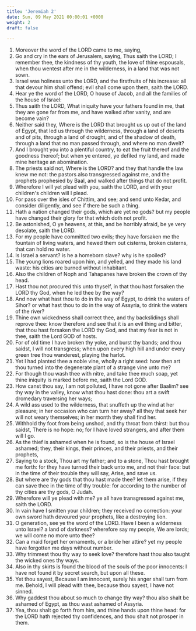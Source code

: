 ```yaml
---
title: 'Jeremiah 2'
date: Sun, 09 May 2021 00:00:01 +0000
weight: 2
draft: false
  
---
```


1. Moreover the word of the LORD came to me, saying,
2. Go and cry in the ears of Jerusalem, saying, Thus saith the LORD; I remember thee, the kindness of thy youth, the love of thine espousals, when thou wentest after me in the wilderness, in a land that was not sown.
3. Israel was holiness unto the LORD, and the firstfruits of his increase: all that devour him shall offend; evil shall come upon them, saith the LORD.
4. Hear ye the word of the LORD, O house of Jacob, and all the families of the house of Israel:
5. Thus saith the LORD, What iniquity have your fathers found in me, that they are gone far from me, and have walked after vanity, and are become vain?
6. Neither said they, Where is the LORD that brought us up out of the land of Egypt, that led us through the wilderness, through a land of deserts and of pits, through a land of drought, and of the shadow of death, through a land that no man passed through, and where no man dwelt?
7. And I brought you into a plentiful country, to eat the fruit thereof and the goodness thereof; but when ye entered, ye defiled my land, and made mine heritage an abomination.
8. The priests said not, Where is the LORD? and they that handle the law knew me not: the pastors also transgressed against me, and the prophets prophesied by Baal, and walked after things that do not profit.
9. Wherefore I will yet plead with you, saith the LORD, and with your children's children will I plead.
10. For pass over the isles of Chittim, and see; and send unto Kedar, and consider diligently, and see if there be such a thing.
11. Hath a nation changed their gods, which are yet no gods? but my people have changed their glory for that which doth not profit.
12. Be astonished, O ye heavens, at this, and be horribly afraid, be ye very desolate, saith the LORD.
13. For my people have committed two evils; they have forsaken me the fountain of living waters, and hewed them out cisterns, broken cisterns, that can hold no water.
14. Is Israel a servant? is he a homeborn slave? why is he spoiled?
15. The young lions roared upon him, and yelled, and they made his land waste: his cities are burned without inhabitant.
16. Also the children of Noph and Tahapanes have broken the crown of thy head.
17. Hast thou not procured this unto thyself, in that thou hast forsaken the LORD thy God, when he led thee by the way?
18. And now what hast thou to do in the way of Egypt, to drink the waters of Sihor? or what hast thou to do in the way of Assyria, to drink the waters of the river?
19. Thine own wickedness shall correct thee, and thy backslidings shall reprove thee: know therefore and see that it is an evil thing and bitter, that thou hast forsaken the LORD thy God, and that my fear is not in thee, saith the Lord GOD of hosts.
20. For of old time I have broken thy yoke, and burst thy bands; and thou saidst, I will not transgress; when upon every high hill and under every green tree thou wanderest, playing the harlot.
21. Yet I had planted thee a noble vine, wholly a right seed: how then art thou turned into the degenerate plant of a strange vine unto me?
22. For though thou wash thee with nitre, and take thee much soap, yet thine iniquity is marked before me, saith the Lord GOD.
23. How canst thou say, I am not polluted, I have not gone after Baalim? see thy way in the valley, know what thou hast done: thou art a swift dromedary traversing her ways;
24. A wild ass used to the wilderness, that snuffeth up the wind at her pleasure; in her occasion who can turn her away? all they that seek her will not weary themselves; in her month they shall find her.
25. Withhold thy foot from being unshod, and thy throat from thirst: but thou saidst, There is no hope: no; for I have loved strangers, and after them will I go.
26. As the thief is ashamed when he is found, so is the house of Israel ashamed; they, their kings, their princes, and their priests, and their prophets,
27. Saying to a stock, Thou art my father; and to a stone, Thou hast brought me forth: for they have turned their back unto me, and not their face: but in the time of their trouble they will say, Arise, and save us.
28. But where are thy gods that thou hast made thee? let them arise, if they can save thee in the time of thy trouble: for according to the number of thy cities are thy gods, O Judah.
29. Wherefore will ye plead with me? ye all have transgressed against me, saith the LORD.
30. In vain have I smitten your children; they received no correction: your own sword hath devoured your prophets, like a destroying lion.
31. O generation, see ye the word of the LORD. Have I been a wilderness unto Israel? a land of darkness? wherefore say my people, We are lords; we will come no more unto thee?
32. Can a maid forget her ornaments, or a bride her attire? yet my people have forgotten me days without number.
33. Why trimmest thou thy way to seek love? therefore hast thou also taught the wicked ones thy ways.
34. Also in thy skirts is found the blood of the souls of the poor innocents: I have not found it by secret search, but upon all these.
35. Yet thou sayest, Because I am innocent, surely his anger shall turn from me. Behold, I will plead with thee, because thou sayest, I have not sinned.
36. Why gaddest thou about so much to change thy way? thou also shalt be ashamed of Egypt, as thou wast ashamed of Assyria.
37. Yea, thou shalt go forth from him, and thine hands upon thine head: for the LORD hath rejected thy confidences, and thou shalt not prosper in them.
